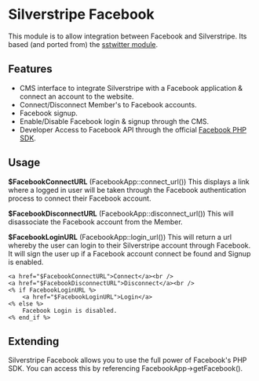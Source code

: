 Silverstripe Facebook
============================

This module is to allow integration between Facebook and Silverstripe. Its based (and ported from) the [sstwitter module](http://www.github.com/micmania1/sstwitter).

Features
--------
* CMS interface to integrate Silverstripe with a Facebook application & connect an account to the website.
* Connect/Disconnect Member's to Facebook accounts.
* Facebook signup.
* Enable/Disable Facebook login & signup through the CMS.
* Developer Access to Facebook API through the official [Facebook PHP SDK](https://github.com/facebook/facebook-php-sdk).

Usage
--------

**$FacebookConnectURL** (FacebookApp::connect_url())
This displays a link where a logged in user will be taken through the Facebook authentication process to connect their Facebook account.

**$FacebookDisconnectURL** (FacebookApp::disconnect_url())
This will disassociate the Facebook account from the Member.

**$FacebookLoginURL** (FacebookApp::login_url())
This will return a url whereby the user can login to their Silverstripe account through Facebook. It will sign the user up if a Facebook account connect be found and Signup is enabled.

    <a href="$FacebookConnectURL">Connect</a><br />
    <a href="$FacebookDisconnectURL">Disconnect</a><br />
    <% if FacebookLoginURL %>
        <a href="$FacebookLoginURL">Login</a>
    <% else %>
        Facebook Login is disabled.
    <% end_if %>


Extending
---------
Silverstripe Facebook allows you to use the full power of Facebook's PHP SDK. You can access this by referencing FacebookApp->getFacebook().
